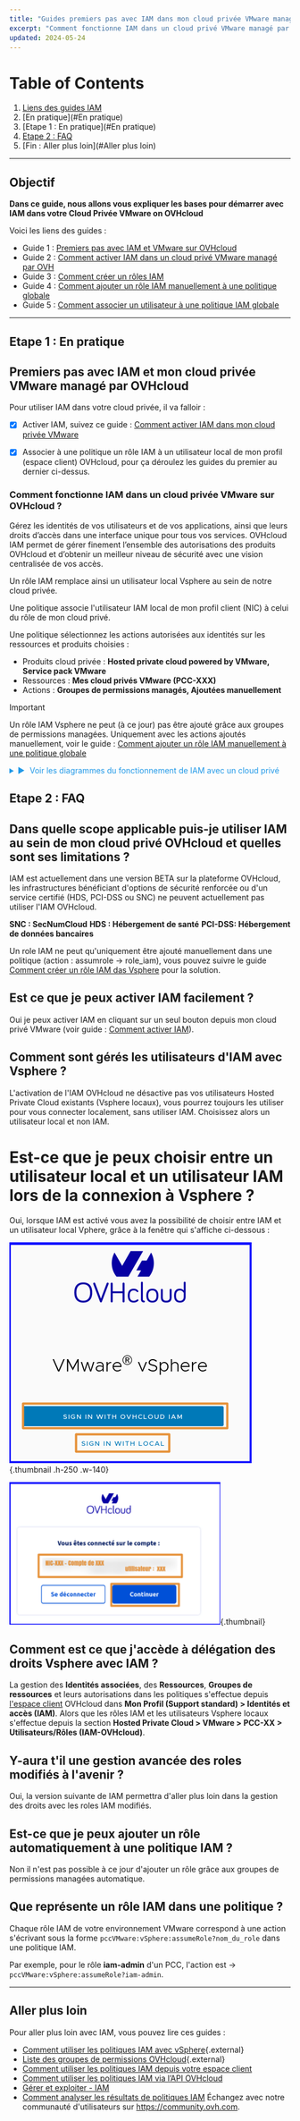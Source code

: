 ```yaml
---
title: "Guides premiers pas avec IAM dans mon cloud privée VMware managé par OVHcloud"
excerpt: "Comment fonctionne IAM dans un cloud privé VMware managé par OVHcloud et une faq"
updated: 2024-05-24
---
```


<style>
details>summary {
	color:rgb(33, 153, 232) !important;
	cursor: pointer;
}
details>summary::before {
	content:'\25B6';
	padding-right:1ch;
}
details[open]>summary::before {
	content:'\25BC';
}
</style>



# Table of Contents
1. [Liens des guides IAM](#Objectif)
2. [En pratique](#En pratique)
3. [Etape 1 : En pratique](#En pratique)
5. [Etape 2 : FAQ](#FAQ)
6. [Fin : Aller plus loin](#Aller plus loin)


---
## Objectif
  
**Dans ce guide, nous allons vous expliquer les bases pour démarrer avec IAM dans votre Cloud Privée VMware on OVHcloud** 

Voici les liens des guides :

- Guide 1 : [Premiers pas avec IAM et VMware sur OVHcloud](/pages/hosted_private_cloud/hosted_private_cloud_powered_by_vmware/vmware_iam_getting_started)
- Guide 2 : [Comment activer IAM dans un cloud privé VMware managé par OVH](/pages/hosted_private_cloud/hosted_private_cloud_powered_by_vmware/vmware_iam_activation)
- Guide 3 : [Comment créer un rôles IAM](/pages/hosted_private_cloud/hosted_private_cloud_powered_by_vmware/vmware_iam_role)
- Guide 4 : [Comment ajouter un rôle IAM manuellement à une politique globale](/pages/hosted_private_cloud/hosted_private_cloud_powered_by_vmware/vmware_iam_role_policy)
- Guide 5 : [Comment associer un utilisateur à une politique IAM globale](/pages/hosted_private_cloud/hosted_private_cloud_powered_by_vmware/vmware_iam_user_policy)

---
## Etape 1 : En pratique

## Premiers pas avec IAM et mon cloud privée VMware managé par OVHcloud

Pour utiliser IAM dans votre cloud privée, il va falloir : 

- [x] Activer IAM, suivez ce guide : [Comment activer IAM dans mon cloud privée VMware](/pages/hosted_private_cloud/hosted_private_cloud_powered_by_vmware/vmware_iam_activation)

- [x] Associer à une politique un rôle IAM à un utilisateur local de mon profil (espace client) OVHcloud, pour ça déroulez les guides du premier au dernier ci-dessus.


### Comment fonctionne IAM dans un cloud privée VMware sur OVHcloud ?

Gérez les identités de vos utilisateurs et de vos applications, ainsi que leurs droits d’accès dans une interface unique pour tous vos services. OVHcloud IAM permet de gérer finement l’ensemble des autorisations des produits OVHcloud et d’obtenir un meilleur niveau de sécurité avec une vision centralisée de vos accès.

Un rôle IAM remplace ainsi un utilisateur local Vsphere au sein de notre cloud privée.

Une politique associe l'utilisateur IAM local de mon profil client (NIC) à celui du rôle de mon cloud privé.

Une politique sélectionnez les actions autorisées aux identités sur les ressources et produits choisies :

- Produits cloud privée : **Hosted private cloud powered by VMware, Service pack VMware**
- Ressources : **Mes cloud privés VMware (PCC-XXX)**
- Actions : **Groupes de permissions managés, Ajoutées manuellement**

> [!IMPORTANT]
>
> Un rôle IAM Vsphere ne peut (à ce jour) pas être ajouté grâce aux groupes de permissions managées.
> Uniquement avec les actions ajoutés manuellement, voir le guide : [Comment ajouter un rôle IAM manuellement à une politique globale](/pages/hosted_private_cloud/hosted_private_cloud_powered_by_vmware/vmware_iam_role_policy)

<details>
<summary>Voir les diagrammes du fonctionnement de IAM avec un cloud privé</summary>
It's true!

<summary>

![Schema IAM](images/iam_schema.png){.thumbnail}

![Schema IAM pour PCC](images/iam_vmware_schema_2.png){.thumbnail}

![Schema IAM 3](images/iam_vmware_schema_3.png){.thumbnail .h-300 .w-200}

</details>

## Etape 2 : FAQ

## Dans quelle scope applicable puis-je utiliser IAM au sein de mon cloud privé OVHcloud et quelles sont ses limitations ?

IAM est actuellement dans une version BETA sur la plateforme OVHcloud, les infrastructures bénéficiant d'options de sécurité renforcée ou d'un service certifié (HDS, PCI-DSS ou SNC) ne peuvent actuellement pas utiliser l'IAM OVHcloud.

**SNC : SecNumCloud**
**HDS : Hébergement de santé**
**PCI-DSS: Hébergement de données bancaires**

Un role IAM ne peut qu'uniquement être ajouté manuellement dans une politique (action : assumrole -> role_iam), vous pouvez suivre le guide [Comment créer un rôle IAM das Vsphere](/pages/hosted_private_cloud/hosted_private_cloud_powered_by_vmware/vmware_iam_role) pour la solution.

## Est ce que je peux activer IAM facilement ?

Oui je peux activer IAM en cliquant sur un seul bouton depuis mon cloud privé VMware (voir guide : [Comment activer IAM](/pages/hosted_private_cloud/hosted_private_cloud_powered_by_vmware/vmware_iam_activation)).

## Comment sont gérés les utilisateurs d'IAM avec Vsphere ?

L'activation de l'IAM OVHcloud ne désactive pas vos utilisateurs Hosted Private Cloud existants (Vsphere locaux), vous pourrez toujours les utiliser pour vous connecter localement, sans utiliser IAM. Choisissez alors un utilisateur local et non IAM.

# Est-ce que je peux choisir entre un utilisateur local et un utilisateur IAM lors de la connexion à Vsphere ?

Oui, lorsque IAM est activé vous avez la possibilité de choisir entre IAM et un utilisateur local Vphere, grâce à la fenêtre qui s'affiche ci-dessous :

![IAM vs local user](images/iam_local_user_vs_iam.png){.thumbnail .h-250 .w-140}

![IAM vs local user](images/iam_local_user_vs_iam_2.png){.thumbnail}

## Comment est ce que j'accède à délégation des droits Vsphere avec IAM ?

La gestion des **Identités associées**, des **Ressources**, **Groupes de ressources** et leurs autorisations dans les politiques s'effectue depuis [l'espace client](https://www.ovh.com/manager/#/dedicated/useraccount/dashboard) OVHcloud dans **Mon Profil (Support standard) > Identités et accès (IAM)**. Alors que les rôles IAM et les utilisateurs Vsphere locaux s'effectue depuis la section **Hosted Private Cloud > VMware > PCC-XX > Utilisateurs/Rôles (IAM-OVHcloud)**.

## Y-aura t'il une gestion avancée des roles modifiés à l'avenir ?

Oui, la version suivante de IAM permettra d'aller plus loin dans la gestion des droits avec les roles IAM modifiés.

## Est-ce que je peux ajouter un rôle automatiquement à une politique IAM ?

Non il n'est pas possible à ce jour d'ajouter un rôle grâce aux groupes de permissions managées automatique.

## Que représente un rôle IAM dans une politique ?

Chaque rôle IAM de votre environnement VMware correspond à une action s'écrivant sous la forme `pccVMware:vSphere:assumeRole?nom_du_role` dans une politique IAM.

Par exemple, pour le rôle **iam-admin** d'un PCC, l'action est -> `pccVMware:vSphere:assumeRole?iam-admin`.

---
## Aller plus loin

Pour aller plus loin avec IAM, vous pouvez lire ces guides :

- [Comment utiliser les politiques IAM avec vSphere](https://help.ovhcloud.com/csm/fr-vmware-use-iam-vsphere?id=kb_article_view&sysparm_article=KB0059059){.external}
- [Liste des groupes de permissions OVHcloud](https://help.ovhcloud.com/csm/fr-customer-iam-permissionsgroup?id=kb_article_view&sysparm_article=KB0060254){.external}
- [Comment utiliser les politiques IAM depuis votre espace client](https://help.ovhcloud.com/csm/fr-customer-iam-policies-ui?id=kb_article_view&sysparm_article=KB0058730)
- [Comment utiliser les politiques IAM via l’API OVHcloud](https://help.ovhcloud.com/csm/fr-customer-iam-policies-api?id=kb_article_view&sysparm_article=KB0056808)
- [Gérer et exploiter - IAM](https://help.ovhcloud.com/csm/fr-documentation-manage-operate-iam?id=kb_browse_cat&kb_id=3d4a8129a884a950f07829d7d5c75243&kb_category=f9734072c014f990f0785f572a5744ed&spa=1)
- [Comment analyser les résultats de politiques IAM](https://help.ovhcloud.com/csm/fr-iam-troubleshooting?id=kb_article_view&sysparm_article=KB0060455)
  Échangez avec notre communauté d'utilisateurs sur <https://community.ovh.com>.



